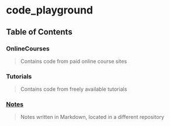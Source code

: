 # code_playground

## Table of Contents

### OnlineCourses
> Contains code from paid online course sites

### Tutorials
> Contains code from freely available tutorials

### [Notes](https://github.com/pmrsew/ObsidianNotes)
> Notes written in Markdown, located in a different repository